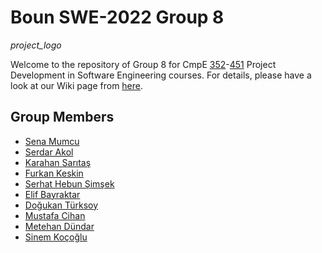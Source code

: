 # Boun SWE-2022 Group 8

_project_logo_

Welcome to the repository of Group 8 for CmpE [352](https://www.cmpe.boun.edu.tr/tr/courses/cmpe352)-[451](https://www.cmpe.boun.edu.tr/tr/courses/cmpe451) Project Development in Software Engineering courses. For details, please have a look at our Wiki page from [here](https://github.com/bounswe/bounswe2022group8/wiki). 

## Group Members
* [Sena Mumcu](https://github.com/bounswe/bounswe2022group8/wiki/Sena-Mumcu)
* [Serdar Akol](https://github.com/bounswe/bounswe2022group8/wiki/Serdar-Akol)
* [Karahan Sarıtaş](https://github.com/bounswe/bounswe2022group8/wiki/Karahan-Sar%C4%B1ta%C5%9F)
* [Furkan Keskin](https://github.com/bounswe/bounswe2022group8/wiki/Furkan-Keskin)
* [Serhat Hebun Şimşek](https://github.com/bounswe/bounswe2022group8/wiki/Serhat-Hebun-%C5%9Eim%C5%9Fek)
* [Elif Bayraktar]()
* [Doğukan Türksoy]()
* [Mustafa Cihan](https://github.com/bounswe/bounswe2022group8/wiki/Mustafa-Cihan)
* [Metehan Dündar]()
* [Sinem Koçoğlu](https://github.com/bounswe/bounswe2022group8/wiki/Sinem-Ko%C3%A7o%C4%9Flu)

